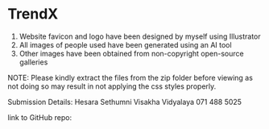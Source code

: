 # TrendX

1. Website favicon and logo have been designed by myself using Illustrator
2. All images of people used have been generated using an AI tool
3. Other images have been obtained from non-copyright open-source galleries

NOTE: Please kindly extract the files from the zip folder before viewing as not doing so may result in not applying the css styles properly.

Submission Details: 
Hesara Sethumni
Visakha Vidyalaya
071 488 5025

link to GitHub repo: 
